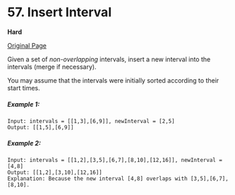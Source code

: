 # 57. Insert Interval

**Hard**

[Original Page](https://leetcode.com/problems/insert-interval/)

Given a set of _non-overlapping_ intervals, insert a new interval into the intervals (merge if necessary).

You may assume that the intervals were initially sorted according to their start times.

##### Example 1:
```
Input: intervals = [[1,3],[6,9]], newInterval = [2,5]
Output: [[1,5],[6,9]]
```

##### Example 2:
```
Input: intervals = [[1,2],[3,5],[6,7],[8,10],[12,16]], newInterval = [4,8]
Output: [[1,2],[3,10],[12,16]]
Explanation: Because the new interval [4,8] overlaps with [3,5],[6,7],[8,10].
```
